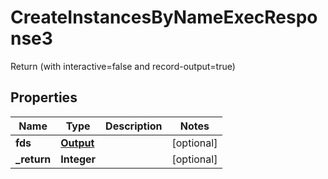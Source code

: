 

# CreateInstancesByNameExecResponse3

Return (with interactive=false and record-output=true)

## Properties

Name | Type | Description | Notes
------------ | ------------- | ------------- | -------------
**fds** | [**Output**](Output.md) |  |  [optional]
**_return** | **Integer** |  |  [optional]



